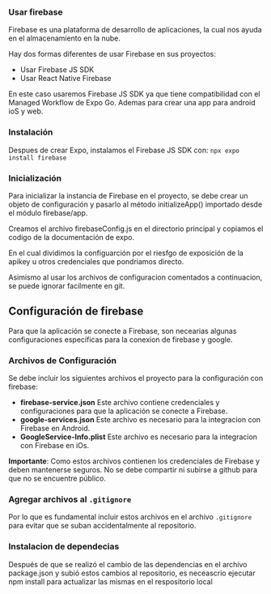 
### Usar firebase

Firebase es una plataforma de desarrollo de aplicaciones, la cual nos ayuda en el almacenamiento en la nube.

Hay dos formas diferentes de usar Firebase en sus proyectos:

- Usar Firebase JS SDK
- Usar React Native Firebase

En este caso usaremos Firebase JS SDK ya que tiene compatibilidad con el Managed Workflow de Expo Go. Ademas para crear una app para android ioS y web.

### Instalación
Despues de crear Expo, instalamos el Firebase JS SDK con:
`npx expo install firebase`

### Inicialización
Para inicializar la instancia de Firebase en el proyecto, se debe crear un objeto de configuración y pasarlo al método initializeApp() importado desde el módulo firebase/app.

Creamos el archivo firebaseConfig.js en el directorio principal y copiamos el codigo de la documentación de expo. 

En el cual dividimos la configuarción por el riesfgo de exposición de la apikey u otros credenciales que pondriamos directo.

Asimismo al usar los archivos de configuracion comentados a continuacion, se puede ignorar facilmente en git.

## Configuración de firebase

Para que la aplicación se conecte a Firebase, son necearias algunas configuraciones específicas para la conexion de firebase y google.

### Archivos de Configuración

Se debe incluir los siguientes archivos el proyecto para la configuración con firebase:

- **firebase-service.json** Este archivo contiene credenciales y configuraciones para que la aplicación se conecte a Firebase. 
- **google-services.json** Este archivo es necesario para la integracion con Firebase en Android.
- **GoogleService-Info.plist** Este archivo es necesario para la integracion con Firebase en iOs.

**Importante**: Como estos archivos contienen los credenciales de Firebase y deben mantenerse seguros. No se debe compartir ni subirse a github para que no se encuentre público.

### Agregar archivos al `.gitignore`

Por lo que es fundamental incluir estos archivos en el archivo `.gitignore` para evitar que se suban accidentalmente al repositorio.


### Instalacion de dependecias

Después de que se  realizó el cambio de las dependencias en el archivo package.json y subió estos cambios al repositorio, es neceascrio ejecutar npm install para actualizar las mismas en el respositorio local

